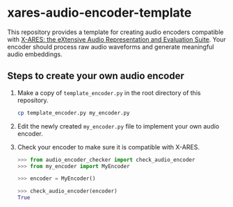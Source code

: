 # xares-audio-encoder-template

This repository provides a template for creating audio encoders compatible with [X-ARES: the eXtensive Audio Representation and Evaluation Suite](https://github.com/jimbozhang/xares). Your encoder should process raw audio waveforms and generate meaningful audio embeddings.

## Steps to create your own audio encoder

1. Make a copy of `template_encoder.py` in the root directory of this repository.

    ```bash
    cp template_encoder.py my_encoder.py
    ```

1. Edit the newly created `my_encoder.py` file to implement your own audio encoder.

1. Check your encoder to make sure it is compatible with X-ARES.

    ```python
    >>> from audio_encoder_checker import check_audio_encoder
    >>> from my_encoder import MyEncoder

    >>> encoder = MyEncoder()

    >>> check_audio_encoder(encoder)
    True
    ```
